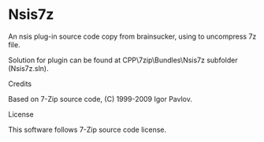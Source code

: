 # Nsis7z
An nsis plug-in source code copy from brainsucker, using to uncompress 7z file. 

Solution for plugin can be found at CPP\7zip\Bundles\Nsis7z subfolder (Nsis7z.sln).

Credits

Based on 7-Zip source code, (C) 1999-2009 Igor Pavlov.

License

This software follows 7-Zip source code license.
